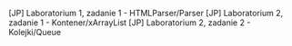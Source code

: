 [JP] Laboratorium 1, zadanie 1 - HTMLParser/Parser
[JP] Laboratorium 2, zadanie 1 - Kontener/xArrayList
[JP] Laboratorium 2, zadanie 2 - Kolejki/Queue
